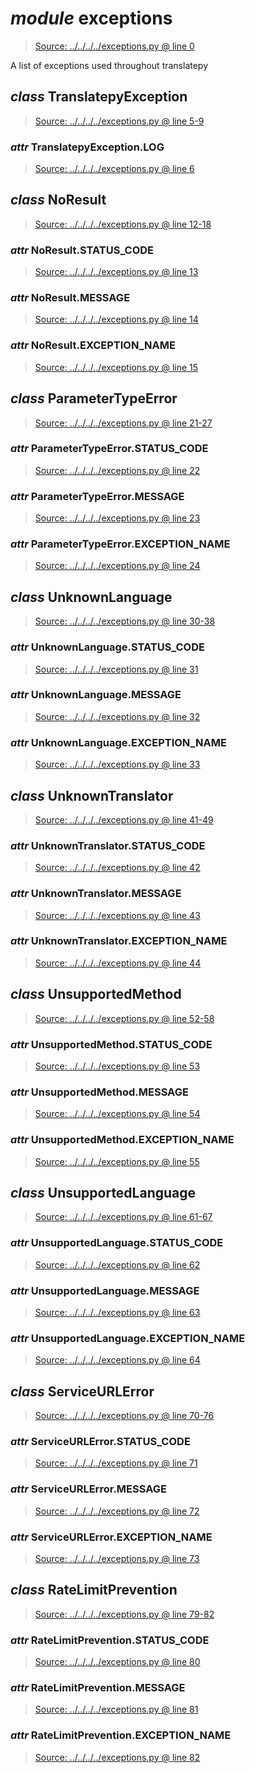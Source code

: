 # *module* **exceptions**

> [Source: ../../../../exceptions.py @ line 0](../../../../exceptions.py#L0)

A list of exceptions used throughout translatepy

## *class* **TranslatepyException**

> [Source: ../../../../exceptions.py @ line 5-9](../../../../exceptions.py#L5-L9)

### *attr* TranslatepyException.**LOG**

> [Source: ../../../../exceptions.py @ line 6](../../../../exceptions.py#L6)

## *class* **NoResult**

> [Source: ../../../../exceptions.py @ line 12-18](../../../../exceptions.py#L12-L18)

### *attr* NoResult.**STATUS_CODE**

> [Source: ../../../../exceptions.py @ line 13](../../../../exceptions.py#L13)

### *attr* NoResult.**MESSAGE**

> [Source: ../../../../exceptions.py @ line 14](../../../../exceptions.py#L14)

### *attr* NoResult.**EXCEPTION_NAME**

> [Source: ../../../../exceptions.py @ line 15](../../../../exceptions.py#L15)

## *class* **ParameterTypeError**

> [Source: ../../../../exceptions.py @ line 21-27](../../../../exceptions.py#L21-L27)

### *attr* ParameterTypeError.**STATUS_CODE**

> [Source: ../../../../exceptions.py @ line 22](../../../../exceptions.py#L22)

### *attr* ParameterTypeError.**MESSAGE**

> [Source: ../../../../exceptions.py @ line 23](../../../../exceptions.py#L23)

### *attr* ParameterTypeError.**EXCEPTION_NAME**

> [Source: ../../../../exceptions.py @ line 24](../../../../exceptions.py#L24)

## *class* **UnknownLanguage**

> [Source: ../../../../exceptions.py @ line 30-38](../../../../exceptions.py#L30-L38)

### *attr* UnknownLanguage.**STATUS_CODE**

> [Source: ../../../../exceptions.py @ line 31](../../../../exceptions.py#L31)

### *attr* UnknownLanguage.**MESSAGE**

> [Source: ../../../../exceptions.py @ line 32](../../../../exceptions.py#L32)

### *attr* UnknownLanguage.**EXCEPTION_NAME**

> [Source: ../../../../exceptions.py @ line 33](../../../../exceptions.py#L33)

## *class* **UnknownTranslator**

> [Source: ../../../../exceptions.py @ line 41-49](../../../../exceptions.py#L41-L49)

### *attr* UnknownTranslator.**STATUS_CODE**

> [Source: ../../../../exceptions.py @ line 42](../../../../exceptions.py#L42)

### *attr* UnknownTranslator.**MESSAGE**

> [Source: ../../../../exceptions.py @ line 43](../../../../exceptions.py#L43)

### *attr* UnknownTranslator.**EXCEPTION_NAME**

> [Source: ../../../../exceptions.py @ line 44](../../../../exceptions.py#L44)

## *class* **UnsupportedMethod**

> [Source: ../../../../exceptions.py @ line 52-58](../../../../exceptions.py#L52-L58)

### *attr* UnsupportedMethod.**STATUS_CODE**

> [Source: ../../../../exceptions.py @ line 53](../../../../exceptions.py#L53)

### *attr* UnsupportedMethod.**MESSAGE**

> [Source: ../../../../exceptions.py @ line 54](../../../../exceptions.py#L54)

### *attr* UnsupportedMethod.**EXCEPTION_NAME**

> [Source: ../../../../exceptions.py @ line 55](../../../../exceptions.py#L55)

## *class* **UnsupportedLanguage**

> [Source: ../../../../exceptions.py @ line 61-67](../../../../exceptions.py#L61-L67)

### *attr* UnsupportedLanguage.**STATUS_CODE**

> [Source: ../../../../exceptions.py @ line 62](../../../../exceptions.py#L62)

### *attr* UnsupportedLanguage.**MESSAGE**

> [Source: ../../../../exceptions.py @ line 63](../../../../exceptions.py#L63)

### *attr* UnsupportedLanguage.**EXCEPTION_NAME**

> [Source: ../../../../exceptions.py @ line 64](../../../../exceptions.py#L64)

## *class* **ServiceURLError**

> [Source: ../../../../exceptions.py @ line 70-76](../../../../exceptions.py#L70-L76)

### *attr* ServiceURLError.**STATUS_CODE**

> [Source: ../../../../exceptions.py @ line 71](../../../../exceptions.py#L71)

### *attr* ServiceURLError.**MESSAGE**

> [Source: ../../../../exceptions.py @ line 72](../../../../exceptions.py#L72)

### *attr* ServiceURLError.**EXCEPTION_NAME**

> [Source: ../../../../exceptions.py @ line 73](../../../../exceptions.py#L73)

## *class* **RateLimitPrevention**

> [Source: ../../../../exceptions.py @ line 79-82](../../../../exceptions.py#L79-L82)

### *attr* RateLimitPrevention.**STATUS_CODE**

> [Source: ../../../../exceptions.py @ line 80](../../../../exceptions.py#L80)

### *attr* RateLimitPrevention.**MESSAGE**

> [Source: ../../../../exceptions.py @ line 81](../../../../exceptions.py#L81)

### *attr* RateLimitPrevention.**EXCEPTION_NAME**

> [Source: ../../../../exceptions.py @ line 82](../../../../exceptions.py#L82)
